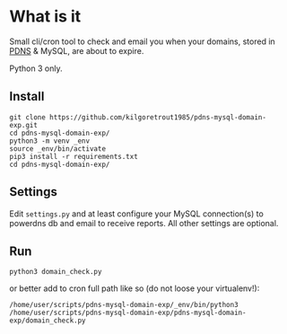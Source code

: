 # What is it

Small cli/cron tool to check and email you when your domains, stored in 
[PDNS](https://en.wikipedia.org/wiki/PowerDNS) & MySQL, are about to expire. 

Python 3 only.

## Install

```
git clone https://github.com/kilgoretrout1985/pdns-mysql-domain-exp.git
cd pdns-mysql-domain-exp/
python3 -m venv _env
source _env/bin/activate
pip3 install -r requirements.txt
cd pdns-mysql-domain-exp/
```

## Settings

Edit `settings.py` and at least configure your MySQL connection(s) to powerdns db 
and email to receive reports. All other settings are optional.

## Run

```
python3 domain_check.py
```

or better add to cron full path like so (do not loose your virtualenv!):

```
/home/user/scripts/pdns-mysql-domain-exp/_env/bin/python3 /home/user/scripts/pdns-mysql-domain-exp/pdns-mysql-domain-exp/domain_check.py
```
